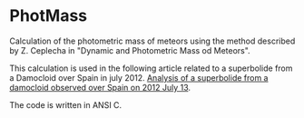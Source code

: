 PhotMass
========

Calculation of the photometric mass of meteors using the method described by Z. Ceplecha in "Dynamic and Photometric Mass od Meteors".

This calculation is used in the following article related to a superbolide from a Damocloid over Spain in july 2012. [Analysis of a superbolide from a damocloid observed over Spain on 2012 July 13](http://adsabs.harvard.edu/abs/2013MNRAS.436.3656M "Analysis of a superbolide from a damocloid observed over Spain on 2012 July 13").

The code is written in ANSI C.
